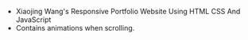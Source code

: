 
- Xiaojing Wang's Responsive Portfolio Website Using HTML CSS And JavaScript
- Contains animations when scrolling.